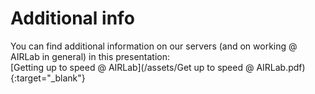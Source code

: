 # Additional info

You can find additional information on our servers (and on working @ AIRLab in general) in this presentation:<br>
[Getting up to speed @ AIRLab](/assets/Get up to speed @ AIRLab.pdf){:target="_blank"}
